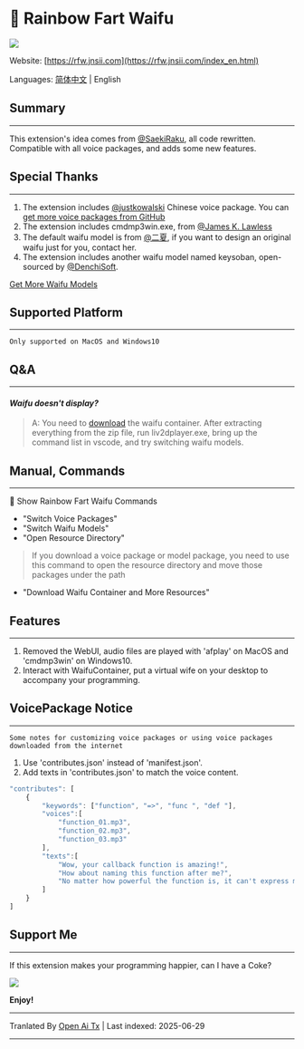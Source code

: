 # 🌈 Rainbow Fart Waifu
![](https://s1.ax1x.com/2020/08/21/dNvHfS.gif)

Website: [https://rfw.jnsii.com](https://rfw.jnsii.com/index_en.html)

Languages: [简体中文](./README.zh.md) | English

## Summary

----

This extension's idea comes from [@SaekiRaku](https://github.com/SaekiRaku/vscode-rainbow-fart), all code rewritten. Compatible with all voice packages, and adds some new features.

## Special Thanks

---

1. The extension includes [@justkowalski](https://github.com/JustKowalski) Chinese voice package. You can [get more voice packages from GitHub](https://github.com/topics/rainbow-fart)
2. The extension includes cmdmp3win.exe, from [@James K. Lawless](http://jiml.us)
3. The default waifu model is from [@二夏](https://erxia207.lofter.com), if you want to design an original waifu just for you, contact her.
4. The extension includes another waifu model named keysoban, open-sourced by [@DenchiSoft](https://twitter.com/DenchiSoft/status/1036017773011525632).

[Get More Waifu Models](https://github.com/ezshine/live2d-model-collections)

## Supported Platform

---

~~~~
Only supported on MacOS and Windows10
~~~~

## Q&A

---

#### _Waifu doesn't display?_
> A: You need to [download](https://github.com/ezshine/live2d-model-collections) the waifu container. After extracting everything from the zip file, run liv2dplayer.exe, bring up the command list in vscode, and try switching waifu models.

## Manual, Commands

---

🌈 Show Rainbow Fart Waifu Commands

- "Switch Voice Packages"
- "Switch Waifu Models"
- "Open Resource Directory"

> If you download a voice package or model package, you need to use this command to open the resource directory and move those packages under the path

- "Download Waifu Container and More Resources"

## Features

---

1. Removed the WebUI, audio files are played with 'afplay' on MacOS and 'cmdmp3win' on Windows10.
2. Interact with WaifuContainer, put a virtual wife on your desktop to accompany your programming.

## VoicePackage Notice

---

~~~~
Some notes for customizing voice packages or using voice packages downloaded from the internet
~~~~

1. Use 'contributes.json' instead of 'manifest.json'.
2. Add texts in 'contributes.json' to match the voice content.

~~~~javascript
"contributes": [
    {
        "keywords": ["function", "=>", "func ", "def "],
        "voices":[
            "function_01.mp3",
            "function_02.mp3",
            "function_03.mp3"
        ],
        "texts":[
            "Wow, your callback function is amazing!",
            "How about naming this function after me?",
            "No matter how powerful the function is, it can't express my affection for you!"
        ]
    }
]
~~~~

## Support Me

---

If this extension makes your programming happier, can I have a Coke?

![](https://raw.githubusercontent.com/ezshine/vscode-rainbow-fart-waifu/master/resources/donate.jpg)

**Enjoy!**

---

Tranlated By [Open Ai Tx](https://github.com/OpenAiTx/OpenAiTx) | Last indexed: 2025-06-29

---